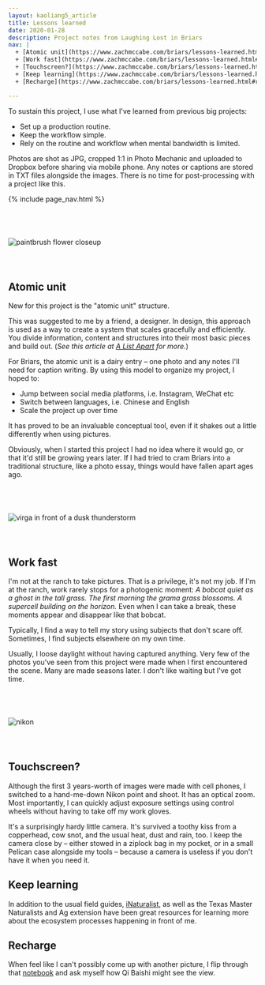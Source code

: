 ```yaml
---
layout: kaoliang5_article
title: Lessons learned
date: 2020-01-28
description: Project notes from Laughing Lost in Briars
nav: |
  + [Atomic unit](https://www.zachmccabe.com/briars/lessons-learned.html#atomic-unit)
  + [Work fast](https://www.zachmccabe.com/briars/lessons-learned.html#work-fast)
  + [Touchscreen?](https://www.zachmccabe.com/briars/lessons-learned.html#touchscreen)
  + [Keep learning](https://www.zachmccabe.com/briars/lessons-learned.html#keep-learning)
  + [Recharge](https://www.zachmccabe.com/briars/lessons-learned.html#recharge)

---
```



To sustain this project, I use what I've learned from previous big projects: 

- Set up a production routine.
- Keep the workflow simple.
- Rely on the routine and workflow when mental bandwidth is limited.

Photos are shot as JPG, cropped 1:1 in Photo Mechanic and uploaded to Dropbox before sharing via mobile phone. Any notes or captions are stored in TXT files alongside the images. There is no time for post-processing with a project like this.


{% include page_nav.html %}


<div style="margin: 5em auto">
<p><img src="https://www.zachmccabe.com/briars/assets/viz/9.jpg" alt="paintbrush flower closeup" /></p>
</div>


## Atomic unit

New for this project is the "atomic unit" structure. 

This was suggested to me by a friend, a designer. In design, this approach is used as a way to create a system that scales gracefully and efficiently. You divide information, content and structures into their most basic pieces and build out. (*See this article at [A List Apart](https://alistapart.com/article/language-of-modular-design) for more.*)

For Briars, the atomic unit is a dairy entry – one photo and any notes I'll need for caption writing. By using this model to organize my project, I hoped to:

- Jump between social media platforms, i.e. Instagram, WeChat etc
- Switch between languages, i.e. Chinese and English
- Scale the project up over time

It has proved to be an invaluable conceptual tool, even if it shakes out a little differently when using pictures. 

Obviously, when I started this project I had no idea where it would go, or that it'd still be growing years later. If I had tried to cram Briars into a traditional structure, like a photo essay, things would have fallen apart ages ago.


<div style="margin:5em auto">
<p><img src="https://www.zachmccabe.com/briars/assets/viz/11.jpg" alt="virga in front of a dusk thunderstorm" /></p>
</div>


## Work fast

I'm not at the ranch to take pictures. That is a privilege, it's not my job. If I'm at the ranch, work rarely stops for a photogenic moment: *A bobcat quiet as a ghost in the tall grass. The first morning the grama grass blossoms. A supercell building on the horizon.* Even when I can take a break, these moments appear and disappear like that bobcat.

Typically, I find a way to tell my story using subjects that don't scare off. Sometimes, I find subjects elsewhere on my own time.

Usually, I loose daylight without having captured anything. Very few of the photos you've seen from this project were made when I first encountered the scene. Many are made seasons later. I don't like waiting but I've got time.


<div style="margin:5em auto">
<p><img src="https://www.zachmccabe.com/briars/assets/viz/6.jpg" alt="nikon" /></p>
</div>


## Touchscreen?

Although the first 3 years-worth of images were made with cell phones, I  switched to a hand-me-down Nikon point and shoot. It has an optical zoom. Most importantly, I can quickly adjust exposure settings using control wheels without having to take off my work gloves.

It's a surprisingly hardy little camera. It's survived a toothy kiss from a copperhead, cow snot, and the usual heat, dust and rain, too. I keep the camera close by – either stowed in a ziplock bag in my pocket, or in a small Pelican case alongside my tools – because a camera is useless if you don't have it when you need it.



## Keep learning

In addition to the usual field guides, [iNaturalist,](https://www.inaturalist.org/) as well as the Texas Master Naturalists and Ag extension have been great resources for learning more about the ecosystem processes happening in front of me.



## Recharge

When feel like I can't possibly come up with another picture, I flip through that [notebook](https://www.zachmccabe.com/briars/about-briars.html#backstory) and ask myself how Qi Baishi might see the view.
